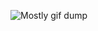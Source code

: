 ![Mostly gif dump](https://user-images.githubusercontent.com/112426567/220402236-d6d1dd3e-a3a5-49d6-8b76-88d58c55ac4d.gif)
